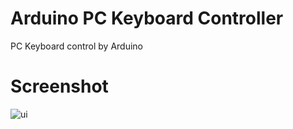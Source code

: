 # Arduino PC Keyboard Controller
PC Keyboard control by Arduino


# Screenshot

![ui]('/Screenshots/mainui.png')